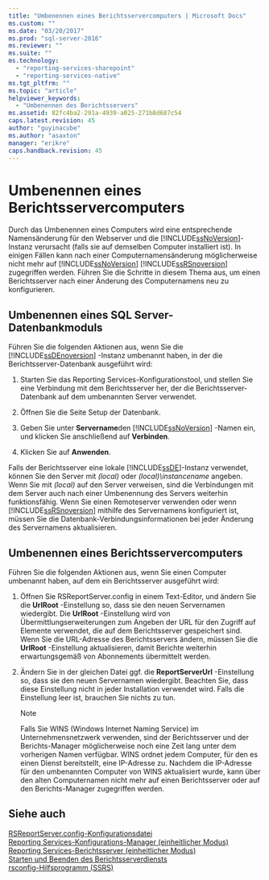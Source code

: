 ```yaml
---
title: "Umbenennen eines Berichtsservercomputers | Microsoft Docs"
ms.custom: ""
ms.date: "03/20/2017"
ms.prod: "sql-server-2016"
ms.reviewer: ""
ms.suite: ""
ms.technology: 
  - "reporting-services-sharepoint"
  - "reporting-services-native"
ms.tgt_pltfrm: ""
ms.topic: "article"
helpviewer_keywords: 
  - "Umbenennen des Berichtsservers"
ms.assetid: 82fc4ba2-291a-4939-a025-271b8d687c54
caps.latest.revision: 45
author: "guyinacube"
ms.author: "asaxton"
manager: "erikre"
caps.handback.revision: 45
---
```

# Umbenennen eines Berichtsservercomputers
  Durch das Umbenennen eines Computers wird eine entsprechende Namensänderung für den Webserver und die [!INCLUDE[ssNoVersion](../../includes/ssnoversion-md.md)]-Instanz verursacht (falls sie auf demselben Computer installiert ist). In einigen Fällen kann nach einer Computernamensänderung möglicherweise nicht mehr auf [!INCLUDE[ssNoVersion](../../includes/ssnoversion-md.md)] [!INCLUDE[ssRSnoversion](../../includes/ssrsnoversion-md.md)] zugegriffen werden. Führen Sie die Schritte in diesem Thema aus, um einen Berichtsserver nach einer Änderung des Computernamens neu zu konfigurieren.  
  
## Umbenennen eines SQL Server-Datenbankmoduls  
 Führen Sie die folgenden Aktionen aus, wenn Sie die  [!INCLUDE[ssDEnoversion](../../includes/ssdenoversion-md.md)] -Instanz umbenannt haben, in der die Berichtsserver-Datenbank ausgeführt wird:  
  
1.  Starten Sie das Reporting Services-Konfigurationstool, und stellen Sie eine Verbindung mit dem Berichtsserver her, der die Berichtsserver-Datenbank auf dem umbenannten Server verwendet.  
  
2.  Öffnen Sie die Seite Setup der Datenbank.  
  
3.  Geben Sie unter **Servername**den [!INCLUDE[ssNoVersion](../../includes/ssnoversion-md.md)] -Namen ein, und klicken Sie anschließend auf **Verbinden**.  
  
4.  Klicken Sie auf **Anwenden**.  
  
 Falls der Berichtsserver eine lokale [!INCLUDE[ssDE](../../includes/ssde-md.md)]-Instanz verwendet, können Sie den Server mit *(local)* oder *(local)\instancename* angeben. Wenn Sie mit *(local)* auf den Server verweisen, sind die Verbindungen mit dem Server auch nach einer Umbenennung des Servers weiterhin funktionsfähig. Wenn Sie einen Remoteserver verwenden oder wenn [!INCLUDE[ssRSnoversion](../../includes/ssrsnoversion-md.md)] mithilfe des Servernamens konfiguriert ist, müssen Sie die Datenbank-Verbindungsinformationen bei jeder Änderung des Servernamens aktualisieren.  
  
## Umbenennen eines Berichtsservercomputers  
 Führen Sie die folgenden Aktionen aus, wenn Sie einen Computer umbenannt haben, auf dem ein Berichtsserver ausgeführt wird:  
  
1.  Öffnen Sie RSReportServer.config in einem Text-Editor, und ändern Sie die **UrlRoot** -Einstellung so, dass sie den neuen Servernamen wiedergibt. Die **UrlRoot** -Einstellung wird von Übermittlungserweiterungen zum Angeben der URL für den Zugriff auf Elemente verwendet, die auf dem Berichtsserver gespeichert sind. Wenn Sie die URL-Adresse des Berichtsservers ändern, müssen Sie die **UrlRoot** -Einstellung aktualisieren, damit Berichte weiterhin erwartungsgemäß von Abonnements übermittelt werden.  
  
2.  Ändern Sie in der gleichen Datei ggf. die **ReportServerUrl** -Einstellung so, dass sie den neuen Servernamen wiedergibt. Beachten Sie, dass diese Einstellung nicht in jeder Installation verwendet wird. Falls die Einstellung leer ist, brauchen Sie nichts zu tun.  
  
    > [!NOTE]  
    >  Falls Sie WINS (Windows Internet Naming Service) im Unternehmensnetzwerk verwenden, sind der Berichtsserver und der Berichts-Manager möglicherweise noch eine Zeit lang unter dem vorherigen Namen verfügbar. WINS ordnet jedem Computer, für den es einen Dienst bereitstellt, eine IP-Adresse zu. Nachdem die IP-Adresse für den umbenannten Computer von WINS aktualisiert wurde, kann über den alten Computernamen nicht mehr auf einen Berichtsserver oder auf den Berichts-Manager zugegriffen werden.  
  
## Siehe auch  
 [RSReportServer.config-Konfigurationsdatei](../../reporting-services/report-server/rsreportserver-config-configuration-file.md)   
 [Reporting Services-Konfigurations-Manager &#40;einheitlicher Modus&#41;](../../reporting-services/install-windows/reporting-services-configuration-manager-native-mode.md)   
 [Reporting Services-Berichtsserver &#40;einheitlicher Modus&#41;](../../reporting-services/report-server/reporting-services-report-server-native-mode.md)   
 [Starten und Beenden des Berichtsserverdiensts](../../reporting-services/report-server/start-and-stop-the-report-server-service.md)   
 [rsconfig-Hilfsprogramm &#40;SSRS&#41;](../../reporting-services/tools/rsconfig-utility-ssrs.md)  
  
  